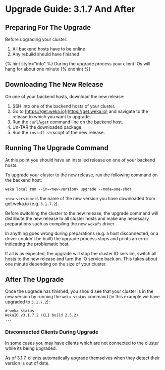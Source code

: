 # Upgrade Guide: 3.1.7 And After

## Preparing For The Upgrade

Before upgrading your cluster:

1. All backend hosts have to be online
2. Any rebuild should have finished

{% hint style="info" %}
During the upgrade process your client IOs will hang for about one minute
{% endhint %}

## Downloading The New Release

On one of your backend hosts, download the new release:

1. SSH into one of the backend hosts of your cluster.
2. Go to [https://get.weka.io](https://get.weka.io) and navigate to the release to which you want to upgrade.
3. Run the `curl`/`wget` command line on the backend host.
4. Un-TAR the downloaded package.
5. Run the `install.sh` script of the new release.

## Running The Upgrade Command

At this point you should have an installed release on one of your backend hosts.

To upgrade your cluster to the new release, run the following command on the backend host:

```text
weka local run --in=<new-version> upgrade --mode=one-shot
```

`<new-version>` is the name of the new version you have downloaded from get.weka.io \(e.g. `3.1.7.2`\).

Before switching the cluster to the new release, the upgrade command will distribute the new release to all cluster hosts and make any necessary preparations such as compiling the new `wekafs` driver.

In anything goes wrong during preparations \(e.g. a host disconnected, or a driver couldn't be built\) the upgrade process stops and prints an error indicating the problematic host.

If all is as expected, the upgrade will stop the cluster IO service, switch all hosts to the new release and turn the IO service back on. This takes about one minute depending on the size of your cluster.

## After The Upgrade

Once the upgrade has finished, you should see that your cluster is in the new version by running the `weka status` command \(in this example we have upgraded to `3.1.7.2`\):

```text
# weka status 
WekaIO v3.1.7.2 (CLI build 2.5.2)
...
```

### Disconnected Clients During Upgrade

In some cases you may have clients which are not connected to the cluster while its being upgraded.

As of 3.1.7, clients automatically upgrade themselves when they detect their version is out of date.



